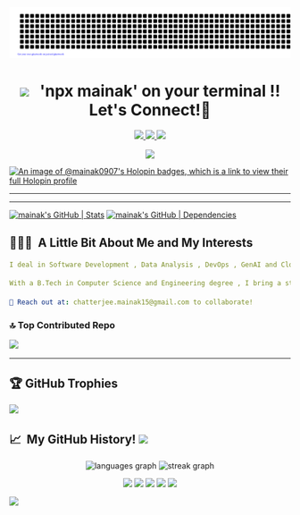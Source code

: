![gitartwork](gitartwork.svg)

<h1 align="center">
<img src="https://emojis.slackmojis.com/emojis/images/1588315024/8823/hyperkitty.gif?1588315024" width="30" /> &nbsp; 'npx mainak' on your terminal !! Let's Connect!💬
</h1>
<p align="center">
 <a href="https://www.linkedin.com/in/mainakc/">
  <img height="50" src="https://user-images.githubusercontent.com/46517096/166973395-19676cd8-f8ec-4abf-83ff-da8243505b82.png"/>
</a>
<a href="https://twitter.com/MainakC81591663">
  <img height="50" src="https://user-images.githubusercontent.com/46517096/166974271-91dfa250-d70b-4cb9-8707-f1bda1b708c3.png"/>
</a>
<a href="https://www.instagram.com/mainak0907/">
  <img height="50" src="https://user-images.githubusercontent.com/46517096/166974368-9798f39f-1f46-499c-b14e-81f0a3f83a06.png"/>
</a>
</p>
<p align="center">
<a href="https://callmainak.vercel.app/">
<img align="center" src="https://github.com/mainak0907/mainak0907/assets/88925745/d78cf31f-0461-405f-9886-6177188afb55" width=100 />
</a>
</p>

[![An image of @mainak0907's Holopin badges, which is a link to view their full Holopin profile](https://holopin.me/mainak0907)](https://holopin.io/@mainak0907)

---


---

[![mainak's GitHub | Stats](https://stats.quine.sh/mainak/github?theme=light)](https://quine.sh?utm_source=widgets&utm_campaign=mainak)
[![mainak's GitHub | Dependencies](https://stats.quine.sh/mainak/dependencies?theme=dark)](https://quine.sh?utm_source=widgets&utm_campaign=mainak)

<h2> 👨🏻‍💻 &nbsp;A Little Bit About Me and My Interests</h2>

```yaml
I deal in Software Development , Data Analysis , DevOps , GenAI and Cloud

With a B.Tech in Computer Science and Engineering degree , I bring a strong foundation in Software development, Data Engineering , and a proven track record of impactful projects and internships, including leading a winning hackathon project and hosting corporate websites.

📧 Reach out at: chatterjee.mainak15@gmail.com to collaborate!


```

### 🔝 Top Contributed Repo
![](https://github-contributor-stats.vercel.app/api?username=mainak0907&limit=5&theme=dark&combine_all_yearly_contributions=true)

---

## 🏆 GitHub Trophies
![](https://github-profile-trophy.vercel.app/?username=mainak0907&theme=gitdimmed&no-frame=false&no-bg=false&margin-w=4)



<h2> 📈 &nbsp;My GitHub History! <img src = "https://i.pinimg.com/originals/65/c4/f4/65c4f452571be1261e9c623f7da488ac.gif" width = 35px></h2>
          
<div align="center">
  <img src="https://github-readme-stats.vercel.app/api/top-langs?username=mainak0907&locale=en&hide_title=true&layout=compact&card_width=320&langs_count=5&theme=dracula&hide_border=true&order=2" height="150" alt="languages graph"  />
  <img src="https://streak-stats.demolab.com?user=mainak0907&theme=dracula&hide_border=true&border_radius=5&order=3" height="150" alt="streak graph"  />

  ![](http://github-profile-summary-cards.vercel.app/api/cards/profile-details?username=mainak0907&theme=dracula)
  ![](http://github-profile-summary-cards.vercel.app/api/cards/repos-per-language?username=mainak0907&theme=dracula)
  ![](http://github-profile-summary-cards.vercel.app/api/cards/most-commit-language?username=mainak0907&theme=dracula)
  ![](http://github-profile-summary-cards.vercel.app/api/cards/stats?username=mainak0907&theme=dracula)
  ![](http://github-profile-summary-cards.vercel.app/api/cards/productive-time?username=mainak0907&theme=dracula&utcOffset=8)

</div>  
         
          
<p align="left">
  <img src="https://capsule-render.vercel.app/api?type=waving&color=gradient&height=100&section=footer"/>
</p>
